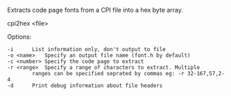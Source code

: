 Extracts code page fonts from a CPI file into a hex byte array.

cpi2hex \<file\>

Options:

	-i		List information only, don't output to file
	-o <name>	Specify an output file name (font.h by default)
	-c <number>	Specify the code page to extract
	-r <range>	Specify a range of characters to extract. Multiple
			ranges can be specified seprated by commas eg: -r 32-167,57,2-4
	-d		Print debug information about file headers
